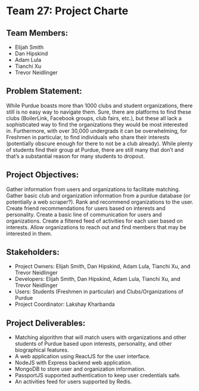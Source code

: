 # Team 27: Project Charte

## Team Members:
* Elijah Smith
* Dan Hipskind
* Adam Lula 
* Tianchi Xu
* Trevor Neidlinger

## Problem Statement:
While Purdue boasts more than 1000 clubs and student organizations,  there still is no easy way to navigate them. Sure, there are platforms to find these clubs (BoilerLink, Facebook groups, club fairs, etc.), but these all lack a sophisticated way to find the organizations they would be most interested in. Furthermore, with over 30,000 undergrads it can be overwhelming, for Freshmen in particular, to find individuals who share their interests (potentially obscure enough for there to not be a club already). While plenty of students find their group at Purdue, there are still many that don’t and that’s a substantial reason for many students to dropout.

## Project Objectives:
Gather information from users and organizations to facilitate matching.
Gather basic club and organization information from a purdue database (or potentially a web scraper?).
Rank and recommend organizations to the user.
Create friend recommendations for users based on interests and personality.
Create a basic line of communication for users and organizations.
Create a filtered feed of activities for each user based on interests.
Allow organizations to reach out and find members that may be interested in them.

## Stakeholders:
* Project Owners: Elijah Smith, Dan Hipskind, Adam Lula, Tianchi Xu, and Trevor Neidlinger
* Developers: Elijah Smith, Dan Hipskind, Adam Lula, Tianchi Xu, and Trevor Neidlinger
* Users: Students (Freshmen in particular) and Clubs/Organizations of Purdue
* Project Coordinator: Lakshay Kharbanda

## Project Deliverables:
* Matching algorithm that will match users with organizations and other students of Purdue based upon interests, personality, and other   biographical features.
* A web application using ReactJS for the user interface.
* NodeJS with Express backend web application.
* MongoDB to store user and organization information.
* PassportJS supported authentication to keep user credentials safe.
* An activities feed for users supported by Redis.

